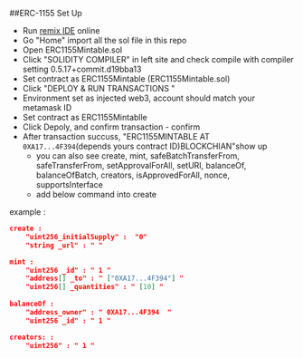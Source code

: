 ##ERC-1155 Set Up

* Run [remix IDE](remix.ethereum.org) online
* Go "Home" import all the sol file in this repo
* Open ERC1155Mintable.sol
* Click "SOLIDITY COMPILER" in left site and check compile with compiler setting 0.5.17+commit.d19bba13
* Set contract as ERC1155Mintable (ERC1155Mintable.sol)
* Click "DEPLOY & RUN TRANSACTIONS "
* Environment set as injected web3, account should match your metamask ID
* Set contract as ERC1155Mintablle 
* Click Depoly, and confirm transaction - confirm
* After transaction succuss, "ERC1155MINTABLE AT `0XA17...4F394`(depends yours contract ID)BLOCKCHIAN"show up
    * you can also see create, mint, safeBatchTransferFrom, safeTransferFrom, setApprovalForAll, setURI, balanceOf, balanceOfBatch, creators, isApprovedForAll, nonce, supportsInterface
    * add below command into create

example : 
```json
create : 
    "uint256_initialSupply" :  "0"
    "string _url" : " "

mint : 
    "uint256 _id" : " 1 " 
    "address[] _to" : " ["0XA17...4F394"] "
    "uint256[] _quantities" : " [10] " 
    
balanceOf :
    "address_owner" : " 0XA17...4F394  "
    "uint256 _id" : " 1 " 

creators: : 
    "uint256" : " 1 "
```
